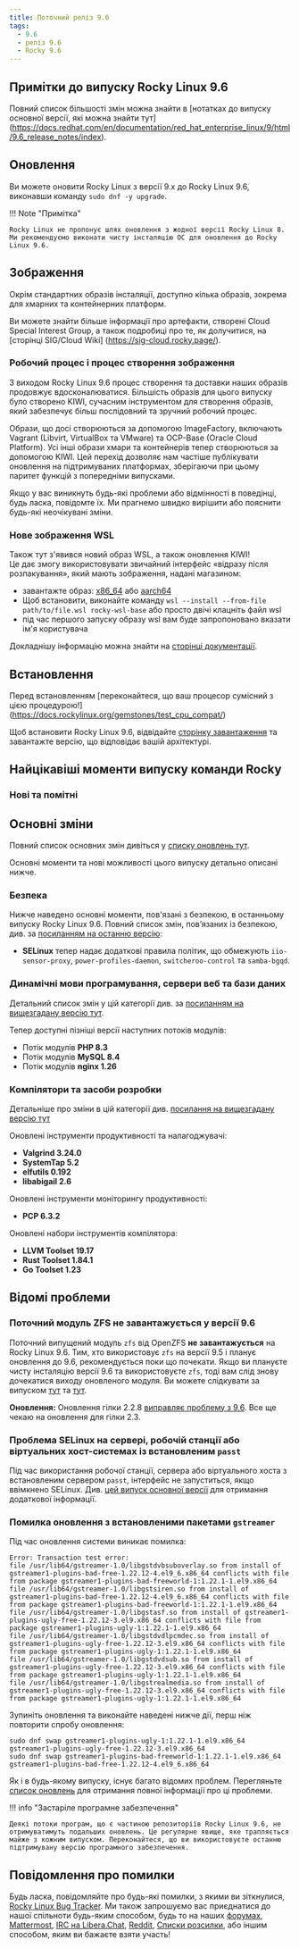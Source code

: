 ```yaml
---
title: Поточний реліз 9.6
tags:
  - 9.6
  - реліз 9.6
  - Rocky 9.6
---
```


## Примітки до випуску Rocky Linux 9.6

Повний список більшості змін можна знайти в [нотатках до випуску основної версії, які можна знайти тут] (https://docs.redhat.com/en/documentation/red_hat_enterprise_linux/9/html/9.6_release_notes/index).

## Оновлення

Ви можете оновити Rocky Linux з версії 9.x до Rocky Linux 9.6, виконавши команду `sudo dnf -y upgrade`.

!!! Note "Примітка"

    Rocky Linux не пропонує шлях оновлення з жодної версії Rocky Linux 8. Ми рекомендуємо виконати чисту інсталяцію ОС для оновлення до Rocky Linux 9.6.

## Зображення

Окрім стандартних образів інсталяції, доступно кілька образів, зокрема для хмарних та контейнерних платформ.

Ви можете знайти більше інформації про артефакти, створені Cloud Special Interest Group, а також подробиці про те, як долучитися, на [сторінці SIG/Cloud Wiki] (https://sig-cloud.rocky.page/).

### Робочий процес і процес створення зображення

З виходом Rocky Linux 9.6 процес створення та доставки наших образів продовжує вдосконалюватися. Більшість образів для цього випуску було створено KIWI, сучасним інструментом для створення образів, який забезпечує більш послідовний та зручний робочий процес.

Образи, що досі створюються за допомогою ImageFactory, включають Vagrant (Libvirt, VirtualBox та VMware) та OCP-Base (Oracle Cloud Platform). Усі інші образи хмари та контейнерів тепер створюються за допомогою KIWI. Цей перехід дозволяє нам частіше публікувати оновлення на підтримуваних платформах, зберігаючи при цьому паритет функцій з попередніми випусками.

Якщо у вас виникнуть будь-які проблеми або відмінності в поведінці, будь ласка, повідомте їх. Ми прагнемо швидко вирішити або пояснити будь-які неочікувані зміни.

### Нове зображення WSL

Також тут з'явився новий образ WSL, а також оновлення KIWI!\
Це дає змогу використовувати звичайний інтерфейс «відразу після розпакування», який мають зображення, надані магазином:

- завантажте образ: [x86_64](https://dl.rockylinux.org/pub/rocky/9/images/x86_64/Rocky-9-WSL-Base.latest.x86_64.wsl) або [aarch64](https://dl.rockylinux.org/pub/rocky/9/images/aarch64/Rocky-9-WSL-Base.latest.aarch64.wsl)
- Щоб встановити, виконайте команду `wsl --install --from-file path/to/file.wsl rocky-wsl-base` або просто двічі клацніть файл wsl
- під час першого запуску образу wsl вам буде запропоновано вказати ім'я користувача

Докладнішу інформацію можна знайти на [сторінці документації](https://docs.rockylinux.org/guides/interoperability/import_rocky_to_wsl/).

## Встановлення

Перед встановленням [переконайтеся, що ваш процесор сумісний з цією процедурою!] (https://docs.rockylinux.org/gemstones/test_cpu_compat/)

Щоб встановити Rocky Linux 9.6, відвідайте [сторінку завантаження](https://rockylinux.org/download/) та завантажте версію, що відповідає вашій архітектурі.

## Найцікавіші моменти випуску команди Rocky

### Нові та помітні

## Основні зміни

Повний список основних змін дивіться у [списку оновлень тут](https://docs.redhat.com/en/documentation/red_hat_enterprise_linux/9/html/9.6_release_notes/overview#overview-major-changes).

Основні моменти та нові можливості цього випуску детально описані нижче.

### Безпека

Нижче наведено основні моменти, пов'язані з безпекою, в останньому випуску Rocky Linux 9.6. Повний список змін, пов’язаних із безпекою, див. за [посиланням на останню версію](https://docs.redhat.com/en/documentation/red_hat_enterprise_linux/9/html/9.6_release_notes/new-features#new-features-security):

- **SELinux** тепер надає додаткові правила політик, що обмежують `iio-sensor-proxy`, `power-profiles-daemon`, `switcheroo-control` та `samba-bgqd`.

### Динамічні мови програмування, сервери веб та бази даних

Детальний список змін у цій категорії див. за [посиланням на вищезгадану версію тут](https://docs.redhat.com/en/documentation/red_hat_enterprise_linux/9/html/9.6_release_notes/new-features#new-features-dynamic-programming-languages-web-and-database-servers).

Тепер доступні пізніші версії наступних потоків модулів:

- Потік модулів **PHP 8.3**
- Потік модулів **MySQL 8.4**
- Потік модулів **nginx 1.26**

### Компілятори та засоби розробки

Детальніше про зміни в цій категорії див. [посилання на вищезгадану версію тут](https://docs.redhat.com/en/documentation/red_hat_enterprise_linux/9/html/9.6_release_notes/new-features#new-features-compilers-and-development-tools)

Оновлені інструменти продуктивності та налагоджувачі:

- **Valgrind 3.24.0**
- **SystemTap 5.2**
- **elfutils 0.192**
- **libabigail 2.6**

Оновлені інструменти моніторингу продуктивності:

- **PCP 6.3.2**

Оновлені набори інструментів компілятора:

- **LLVM Toolset 19.17**
- **Rust Toolset 1.84.1**
- **Go Toolset 1.23**

## Відомі проблеми

### Поточний модуль ZFS не завантажується у версії 9.6

Поточний випущений модуль `zfs` від OpenZFS **не завантажується** на Rocky Linux 9.6. Тим, хто використовує `zfs` на версії 9.5 і планує оновлення до 9.6, рекомендується поки що почекати. Якщо ви плануєте чисту інсталяцію версії 9.6 та використовуєте `zfs`, тоді вам слід знову дочекатися виходу оновленого модуля. Ви можете слідкувати за випуском [тут](https://github.com/openzfs/zfs/issues/17332) та [тут](https://github.com/openzfs/zfs/issues/17364).

**Оновлення:** Оновлення гілки 2.2.8 [виправляє проблему з 9.6](https://github.com/openzfs/zfs/releases). Все ще чекаю на оновлення для гілки 2.3.

### Проблема SELinux на сервері, робочій станції або віртуальних хост-системах із встановленим `passt`

Під час використання робочої станції, сервера або віртуального хоста з встановленим сервером `passt`, інтерфейс не запуститься, якщо ввімкнено SELinux. Див. [цей випуск основної версії](https://issues.redhat.com/browse/RHEL-80407) для отримання додаткової інформації.

### Помилка оновлення з встановленими пакетами `gstreamer`

Під час оновлення системи виникає помилка:

  ```
  Error: Transaction test error:
  file /usr/lib64/gstreamer-1.0/libgstdvbsuboverlay.so from install of gstreamer1-plugins-bad-free-1.22.12-4.el9_6.x86_64 conflicts with file from package gstreamer1-plugins-bad-freeworld-1:1.22.1-1.el9.x86_64
  file /usr/lib64/gstreamer-1.0/libgstsiren.so from install of gstreamer1-plugins-bad-free-1.22.12-4.el9_6.x86_64 conflicts with file from package gstreamer1-plugins-bad-freeworld-1:1.22.1-1.el9.x86_64
  file /usr/lib64/gstreamer-1.0/libgstasf.so from install of gstreamer1-plugins-ugly-free-1.22.12-3.el9.x86_64 conflicts with file from package gstreamer1-plugins-ugly-1:1.22.1-1.el9.x86_64
  file /usr/lib64/gstreamer-1.0/libgstdvdlpcmdec.so from install of gstreamer1-plugins-ugly-free-1.22.12-3.el9.x86_64 conflicts with file from package gstreamer1-plugins-ugly-1:1.22.1-1.el9.x86_64
  file /usr/lib64/gstreamer-1.0/libgstdvdsub.so from install of gstreamer1-plugins-ugly-free-1.22.12-3.el9.x86_64 conflicts with file from package gstreamer1-plugins-ugly-1:1.22.1-1.el9.x86_64
  file /usr/lib64/gstreamer-1.0/libgstrealmedia.so from install of gstreamer1-plugins-ugly-free-1.22.12-3.el9.x86_64 conflicts with file from package gstreamer1-plugins-ugly-1:1.22.1-1.el9.x86_64
  ```

Зупиніть оновлення та виконайте наведені нижче дії, перш ніж повторити спробу оновлення:

  ```
  sudo dnf swap gstreamer1-plugins-ugly-1:1.22.1-1.el9.x86_64 gstreamer1-plugins-ugly-free-1.22.12-3.el9.x86_64 
  sudo dnf swap gstreamer1-plugins-bad-freeworld-1:1.22.1-1.el9.x86_64 gstreamer1-plugins-bad-free-1.22.12-4.el9_6.x86_64 
  ```

Як і в будь-якому випуску, існує багато відомих проблем. Перегляньте [список оновлень](https://docs.redhat.com/en/documentation/red_hat_enterprise_linux/9/html/9.6_release_notes/known-issues) для отримання повної інформації про ці проблеми.

!!! info "Застаріле програмне забезпечення"

    Деякі потоки програм, що є частиною репозиторіїв Rocky Linux 9.6, не отримуватимуть подальших оновлень. Це регулярне явище, яке трапляється майже з кожним випуском. Переконайтеся, що ви використовуєте останню підтримувану версію програмного забезпечення.

## Повідомлення про помилки

Будь ласка, повідомляйте про будь-які помилки, з якими ви зіткнулися, [Rocky Linux Bug Tracker](https://bugs.rockylinux.org/). Ми також запрошуємо вас приєднатися до нашої спільноти будь-яким способом, будь то на наших [форумах](https://forums.rockylinux.org), [Mattermost](https://chat.rockylinux.org), [IRC на Libera.Chat](irc://irc.liberachat/rockylinux), [Reddit](https://reddit.com/r/rockylinux), [Списки розсилки](https://lists.resf.org), або іншим способом, яким ви бажаєте взяти участь!
